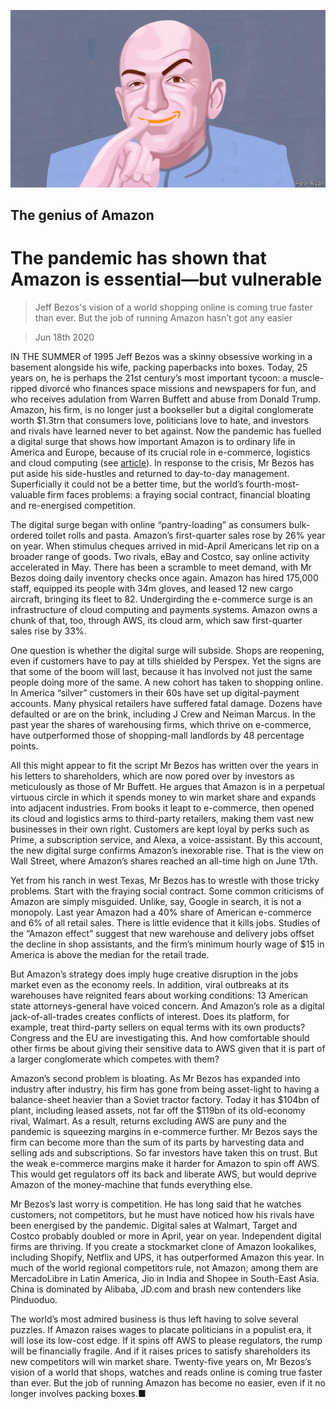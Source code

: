 ![](./images/20200620_LDD002_0.jpg)

## The genius of Amazon

# The pandemic has shown that Amazon is essential—but vulnerable

> Jeff Bezos's vision of a world shopping online is coming true faster than ever. But the job of running Amazon hasn’t got any easier

> Jun 18th 2020

IN THE SUMMER of 1995 Jeff Bezos was a skinny obsessive working in a basement alongside his wife, packing paperbacks into boxes. Today, 25 years on, he is perhaps the 21st century’s most important tycoon: a muscle-ripped divorcé who finances space missions and newspapers for fun, and who receives adulation from Warren Buffett and abuse from Donald Trump. Amazon, his firm, is no longer just a bookseller but a digital conglomerate worth $1.3trn that consumers love, politicians love to hate, and investors and rivals have learned never to bet against. Now the pandemic has fuelled a digital surge that shows how important Amazon is to ordinary life in America and Europe, because of its crucial role in e-commerce, logistics and cloud computing (see [article](https://www.economist.com//briefing/2020/06/18/can-amazon-keep-growing-like-a-youthful-startup)). In response to the crisis, Mr Bezos has put aside his side-hustles and returned to day-to-day management. Superficially it could not be a better time, but the world’s fourth-most-valuable firm faces problems: a fraying social contract, financial bloating and re-energised competition.

The digital surge began with online “pantry-loading” as consumers bulk-ordered toilet rolls and pasta. Amazon’s first-quarter sales rose by 26% year on year. When stimulus cheques arrived in mid-April Americans let rip on a broader range of goods. Two rivals, eBay and Costco, say online activity accelerated in May. There has been a scramble to meet demand, with Mr Bezos doing daily inventory checks once again. Amazon has hired 175,000 staff, equipped its people with 34m gloves, and leased 12 new cargo aircraft, bringing its fleet to 82. Undergirding the e-commerce surge is an infrastructure of cloud computing and payments systems. Amazon owns a chunk of that, too, through AWS, its cloud arm, which saw first-quarter sales rise by 33%.

One question is whether the digital surge will subside. Shops are reopening, even if customers have to pay at tills shielded by Perspex. Yet the signs are that some of the boom will last, because it has involved not just the same people doing more of the same. A new cohort has taken to shopping online. In America “silver” customers in their 60s have set up digital-payment accounts. Many physical retailers have suffered fatal damage. Dozens have defaulted or are on the brink, including J Crew and Neiman Marcus. In the past year the shares of warehousing firms, which thrive on e-commerce, have outperformed those of shopping-mall landlords by 48 percentage points.



All this might appear to fit the script Mr Bezos has written over the years in his letters to shareholders, which are now pored over by investors as meticulously as those of Mr Buffett. He argues that Amazon is in a perpetual virtuous circle in which it spends money to win market share and expands into adjacent industries. From books it leapt to e-commerce, then opened its cloud and logistics arms to third-party retailers, making them vast new businesses in their own right. Customers are kept loyal by perks such as Prime, a subscription service, and Alexa, a voice-assistant. By this account, the new digital surge confirms Amazon’s inexorable rise. That is the view on Wall Street, where Amazon’s shares reached an all-time high on June 17th.

Yet from his ranch in west Texas, Mr Bezos has to wrestle with those tricky problems. Start with the fraying social contract. Some common criticisms of Amazon are simply misguided. Unlike, say, Google in search, it is not a monopoly. Last year Amazon had a 40% share of American e-commerce and 6% of all retail sales. There is little evidence that it kills jobs. Studies of the “Amazon effect” suggest that new warehouse and delivery jobs offset the decline in shop assistants, and the firm’s minimum hourly wage of $15 in America is above the median for the retail trade.

But Amazon’s strategy does imply huge creative disruption in the jobs market even as the economy reels. In addition, viral outbreaks at its warehouses have reignited fears about working conditions: 13 American state attorneys-general have voiced concern. And Amazon’s role as a digital jack-of-all-trades creates conflicts of interest. Does its platform, for example, treat third-party sellers on equal terms with its own products? Congress and the EU are investigating this. And how comfortable should other firms be about giving their sensitive data to AWS given that it is part of a larger conglomerate which competes with them?

Amazon’s second problem is bloating. As Mr Bezos has expanded into industry after industry, his firm has gone from being asset-light to having a balance-sheet heavier than a Soviet tractor factory. Today it has $104bn of plant, including leased assets, not far off the $119bn of its old-economy rival, Walmart. As a result, returns excluding AWS are puny and the pandemic is squeezing margins in e-commerce further. Mr Bezos says the firm can become more than the sum of its parts by harvesting data and selling ads and subscriptions. So far investors have taken this on trust. But the weak e-commerce margins make it harder for Amazon to spin off AWS. This would get regulators off its back and liberate AWS, but would deprive Amazon of the money-machine that funds everything else.



Mr Bezos’s last worry is competition. He has long said that he watches customers, not competitors, but he must have noticed how his rivals have been energised by the pandemic. Digital sales at Walmart, Target and Costco probably doubled or more in April, year on year. Independent digital firms are thriving. If you create a stockmarket clone of Amazon lookalikes, including Shopify, Netflix and UPS, it has outperformed Amazon this year. In much of the world regional competitors rule, not Amazon; among them are MercadoLibre in Latin America, Jio in India and Shopee in South-East Asia. China is dominated by Alibaba, JD.com and brash new contenders like Pinduoduo.

The world’s most admired business is thus left having to solve several puzzles. If Amazon raises wages to placate politicians in a populist era, it will lose its low-cost edge. If it spins off AWS to please regulators, the rump will be financially fragile. And if it raises prices to satisfy shareholders its new competitors will win market share. Twenty-five years on, Mr Bezos’s vision of a world that shops, watches and reads online is coming true faster than ever. But the job of running Amazon has become no easier, even if it no longer involves packing boxes.■